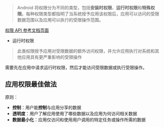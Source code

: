 >Android 将权限分为不同的类型，包括**安装时权限**、**运行时权限**和**特殊权限**。每种权限类型都指明了当系统授予应用该权限后，应用可以访问的受限数据范围以及应用可以执行的受限操作范围。

[权限 API 参考文档页面](https://developer.android.com/reference/android/Manifest.permission?hl=zh-cn)

- 运行时权限
>此类权限授予应用对受限数据的额外访问权限，并允许应用执行对系统和其他应用具有更严重影响的受限操作

需要先在应用中请求运行时权限，然后才能访问受限数据或执行受限操作。

## 应用权限最佳做法
原则：
- **控制**：用户能**控制**与应用分享的数据
- **透明度**：用户了解应用使用了哪些数据以及应用为何访问相关数据
- **数据最小化**：应用仅访问和使用用户调用的特定任务或操作所需的数据
